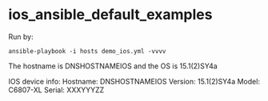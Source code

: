 # ios_ansible_default_examples

Run by:
```
ansible-playbook -i hosts demo_ios.yml -vvvv
```

The hostname is  DNSHOSTNAMEIOS and the OS is 15.1(2)SY4a


IOS device info:
  Hostname:  DNSHOSTNAMEIOS
  Version: 15.1(2)SY4a
  Model: C6807-XL
  Serial: XXXYYYZZ
